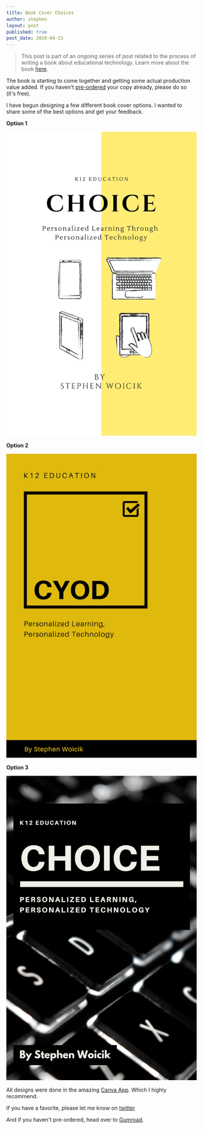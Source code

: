 ```yaml
---
title: Book Cover Choices 
author: stephen
layout: post
published: true
post_date: 2019-04-13
---
```

> This post is part of an ongoing series of post related to the process of writing a book about educational technology. Learn more about the book [here](https://swoicik.com/cyod).

The book is starting to come together and getting some actual production value added. If you haven't [pre-ordered](https://gumroad.com/l/CvEGu) your copy already, please do so (it's free). 

I have begun designing a few different book cover options. I wanted to share some of the best options and get your feedback. 

**Option 1**

![Book Cover Option 1](/assets/img/choice-1.jpeg)

**Option 2**

![Book Cover Option 2](/assets/img/choice-2.jpeg)

**Option 3**

![Book Cover Option 3](/assets/img/choice-3.png)

All designs were done in the amazing [Canva App](https://canva.com). Which I highly recommend. 

If you have a favorite, please let me know on [twitter](https://twitter.com/swoicik)

And if you haven't pre-ordered, head over to [Gumroad](https://gumroad.com/l/CvEGu).